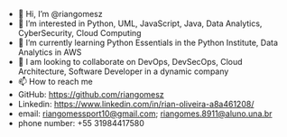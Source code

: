 - 👋 Hi, I’m @riangomesz
- 👀 I’m interested in Python, UML, JavaScript, Java, Data Analytics, CyberSecurity, Cloud Computing
- 🌱 I’m currently learning Python Essentials in the Python Institute, Data Analytics in AWS
- 💞️ I am looking to collaborate on DevOps, DevSecOps, Cloud Architecture, Software Developer in a dynamic company
- 📫 How to reach me 
- GitHub: https://github.com/riangomesz
- Linkedin: https://www.linkedin.com/in/rian-oliveira-a8a461208/
- email: riangomessport10@gmail.com; riangomes.8911@aluno.una.br
- phone number: +55 31984417580 
<!---
riangomesz/riangomesz is a ✨ special ✨ repository because its `README.md` (this file) appears on your GitHub profile.
You can click the Preview link to take a look at your changes.
--->
